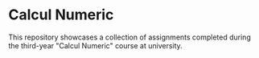 # Calcul Numeric 
This repository showcases a collection of assignments completed during the third-year "Calcul Numeric" course at university.
